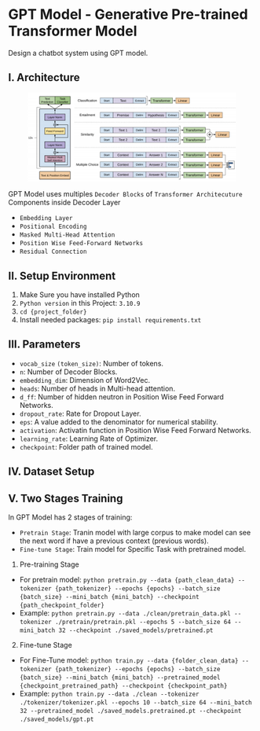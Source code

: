 # GPT Model - Generative Pre-trained Transformer Model
Design a chatbot system using GPT model.

## I. Architecture
<figure align="center">
    <img src="./assets/gpt_model.png">
</figure>

GPT Model uses multiples `Decoder Blocks` of `Transformer Architecuture`
Components inside Decoder Layer
- `Embedding Layer`
- `Positional Encoding`
- `Masked Multi-Head Attention`
- `Position Wise Feed-Forward Networks`
- `Residual Connection`

## II. Setup Environment
1. Make Sure you have installed Python
2. `Python version` in this Project: `3.10.9` 
3. `cd {project_folder}`
4. Install needed packages: `pip install requirements.txt`

## III. Parameters
- `vocab_size` `(token_size)`: Number of tokens.
- `n`: Number of Decoder Blocks.
- `embedding_dim`: Dimension of Word2Vec.
- `heads`: Number of heads in Multi-head attention.
- `d_ff`: Number of hidden neutron in Position Wise Feed Forward Networks.
- `dropout_rate`: Rate for Dropout Layer.
- `eps`: A value added to the denominator for numerical stability.
- `activation`: Activatin function in Position Wise Feed Forward Networks.
- `learning_rate`: Learning Rate of Optimizer.
- `checkpoint`: Folder path of trained model.

## IV. Dataset Setup

## V. Two Stages Training
In GPT Model has 2 stages of training:
- `Pretrain Stage`: Tranin model with large corpus to make model can see the next word if have a previous context (previous words).
- `Fine-tune Stage`: Train model for Specific Task with pretrained model.
1. Pre-training Stage
- For pretrain model: `python pretrain.py --data {path_clean_data} --tokenizer {path_tokenizer} --epochs {epochs} --batch_size {batch_size} --mini_batch {mini_batch} --checkpoint {path_checkpoint_folder}`
- Example: `python pretrain.py --data ./clean/pretrain_data.pkl --tokenizer ./pretrain/pretrain.pkl --epochs 5 --batch_size 64 --mini_batch 32 --checkpoint ./saved_models/pretrained.pt`

2. Fine-tune Stage
- For Fine-Tune model: `python train.py --data {folder_clean_data} --tokenizer {path_tokenizer} --epochs {epochs} --batch_size {batch_size} --mini_batch {mini_batch} --pretrained_model {checkpoint_pretrained_path} --checkpoint {checkpoint_path}`
- Example: `python train.py --data ./clean --tokenizer ./tokenizer/tokenizer.pkl --epochs 10 --batch_size 64 --mini_batch 32 --pretrained_model ./saved_models.pretrained.pt --checkpoint ./saved_models/gpt.pt`